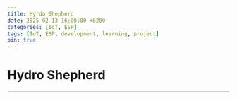 ```yaml
---
title: Hyrdo Shepherd
date: 2025-02-13 16:00:00 +0200
categories: [IoT, ESP]
tags: [IoT, ESP, development, learning, project]
pin: true
---
```

# Hydro Shepherd


---
